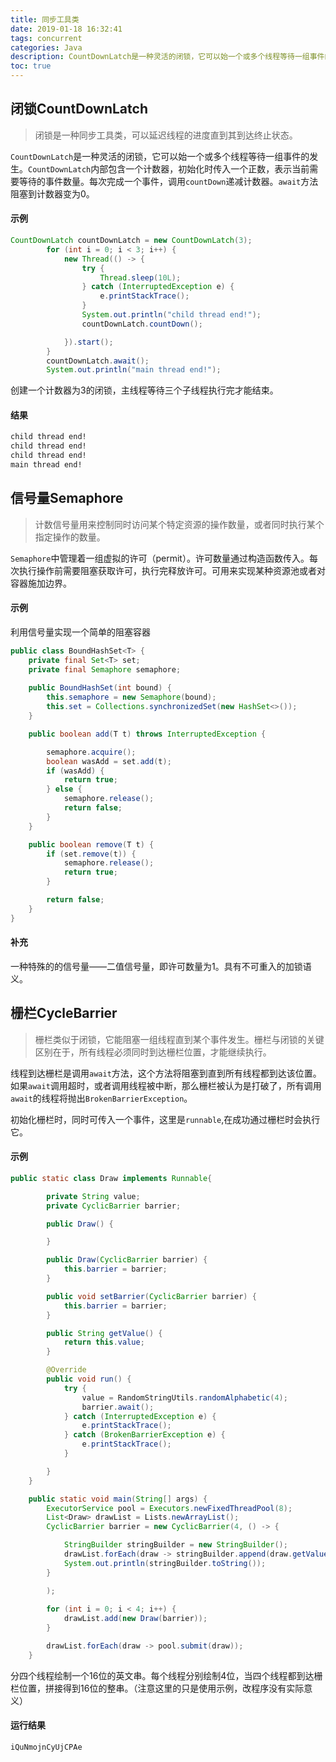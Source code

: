 ```yaml
---
title: 同步工具类
date: 2019-01-18 16:32:41
tags: concurrent
categories: Java
description: CountDownLatch是一种灵活的闭锁，它可以始一个或多个线程等待一组事件的发生。
toc: true
---
```


## 闭锁CountDownLatch

> 闭锁是一种同步工具类，可以延迟线程的进度直到其到达终止状态。

`CountDownLatch`是一种灵活的闭锁，它可以始一个或多个线程等待一组事件的发生。`CountDownLatch`内部包含一个计数器，初始化时传入一个正数，表示当前需要等待的事件数量。每次完成一个事件，调用`countDown`递减计数器。`await`方法阻塞到计数器变为0。

#### 示例

```java
CountDownLatch countDownLatch = new CountDownLatch(3);
        for (int i = 0; i < 3; i++) {
            new Thread(() -> {
                try {
                    Thread.sleep(10L);
                } catch (InterruptedException e) {
                    e.printStackTrace();
                }
                System.out.println("child thread end!");
                countDownLatch.countDown();

            }).start();
        }
        countDownLatch.await();
        System.out.println("main thread end!");
```

创建一个计数器为3的闭锁，主线程等待三个子线程执行完才能结束。

#### 结果

```bash
child thread end!
child thread end!
child thread end!
main thread end!
```



## 信号量Semaphore

> 计数信号量用来控制同时访问某个特定资源的操作数量，或者同时执行某个指定操作的数量。

`Semaphore`中管理着一组虚拟的许可（permit）。许可数量通过构造函数传入。每次执行操作前需要阻塞获取许可，执行完释放许可。可用来实现某种资源池或者对容器施加边界。

#### 示例

利用信号量实现一个简单的阻塞容器

```java
public class BoundHashSet<T> {
    private final Set<T> set;
    private final Semaphore semaphore;
    
    public BoundHashSet(int bound) {
        this.semaphore = new Semaphore(bound);
        this.set = Collections.synchronizedSet(new HashSet<>());
    }

    public boolean add(T t) throws InterruptedException {

        semaphore.acquire();
        boolean wasAdd = set.add(t);
        if (wasAdd) {
            return true;
        } else {
            semaphore.release();
            return false;
        }
    }

    public boolean remove(T t) {
        if (set.remove(t)) {
            semaphore.release();
            return true;
        }

        return false;
    }
}
```

#### 补充

一种特殊的的信号量——二值信号量，即许可数量为1。具有不可重入的加锁语义。

## 栅栏CycleBarrier

> 栅栏类似于闭锁，它能阻塞一组线程直到某个事件发生。栅栏与闭锁的关键区别在于，所有线程必须同时到达栅栏位置，才能继续执行。

线程到达栅栏是调用`await`方法，这个方法将阻塞到直到所有线程都到达该位置。如果`await`调用超时，或者调用线程被中断，那么栅栏被认为是打破了，所有调用`await`的线程将抛出`BrokenBarrierException`。

初始化栅栏时，同时可传入一个事件，这里是`runnable`,在成功通过栅栏时会执行它。

#### 示例

```java
public static class Draw implements Runnable{

        private String value;
        private CyclicBarrier barrier;

        public Draw() {

        }

        public Draw(CyclicBarrier barrier) {
            this.barrier = barrier;
        }

        public void setBarrier(CyclicBarrier barrier) {
            this.barrier = barrier;
        }

        public String getValue() {
            return this.value;
        }

        @Override
        public void run() {
            try {
                value = RandomStringUtils.randomAlphabetic(4);
                barrier.await();
            } catch (InterruptedException e) {
                e.printStackTrace();
            } catch (BrokenBarrierException e) {
                e.printStackTrace();
            }

        }
    }

    public static void main(String[] args) {
        ExecutorService pool = Executors.newFixedThreadPool(8);
        List<Draw> drawList = Lists.newArrayList();
        CyclicBarrier barrier = new CyclicBarrier(4, () -> {

            StringBuilder stringBuilder = new StringBuilder();
            drawList.forEach(draw -> stringBuilder.append(draw.getValue()));
            System.out.println(stringBuilder.toString());
        }

        );
        
        for (int i = 0; i < 4; i++) {
            drawList.add(new Draw(barrier));
        }

        drawList.forEach(draw -> pool.submit(draw));
    }
```

分四个线程绘制一个16位的英文串。每个线程分别绘制4位，当四个线程都到达栅栏位置，拼接得到16位的整串。（注意这里的只是使用示例，改程序没有实际意义）

#### 运行结果

```bash
iQuNmojnCyUjCPAe
```

